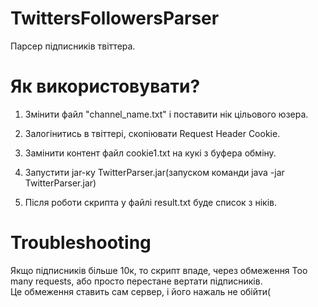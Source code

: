 # TwittersFollowersParser

Парсер підписників твіттера.

# Як використовувати?

1. Змінити файл "channel_name.txt" і поставити нік цільового юзера.  
  
2. Залогінитись в твіттері, скопіювати Request Header Cookie.
  
3. Замінити контент файл cookie1.txt на кукі з буфера обміну.

4. Запустити jar-ку TwitterParser.jar(запуском команди java -jar TwitterParser.jar)  

  5. Після роботи скрипта у файлі result.txt буде список з ніків.

# Troubleshooting

Якщо підписників більше 10к, то скрипт впаде, через обмеження Too many requests, або просто перестане вертати підписників.  
Це обмеження ставить сам сервер, і його нажаль не обійти(
